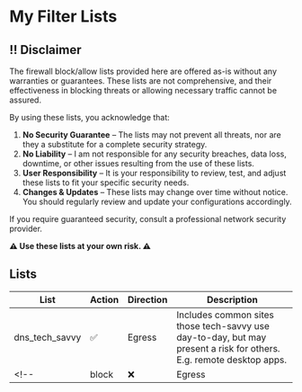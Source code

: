 # My Filter Lists

## ‼️ Disclaimer

The firewall block/allow lists provided here are offered as-is without any warranties or guarantees. These lists are not comprehensive, and their effectiveness in blocking threats or allowing necessary traffic cannot be assured.

By using these lists, you acknowledge that:
 1. **No Security Guarantee** – The lists may not prevent all threats, nor are they a substitute for a complete security strategy.
 2.	**No Liability** – I am not responsible for any security breaches, data loss, downtime, or other issues resulting from the use of these lists.
 3.	**User Responsibility** – It is your responsibility to review, test, and adjust these lists to fit your specific security needs.
 4.	**Changes & Updates** – These lists may change over time without notice. You should regularly review and update your configurations accordingly.

If you require guaranteed security, consult a professional network security provider.

**⚠️ Use these lists at your own risk. ⚠️**

## Lists

|List|Action|Direction|Description|
|----|------|---------|-----------|
|dns_tech_savvy|✅|Egress|Includes common sites those tech-savvy use day-to-day, but may present a risk for others. E.g. remote desktop apps.|
<!--|block|❌|Egress|Block|-->
